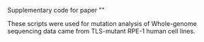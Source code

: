 Supplementary code for paper ""

These scripts were used for mutation analysis of Whole-genome sequencing 
data came from TLS-mutant RPE-1 human cell lines. 
